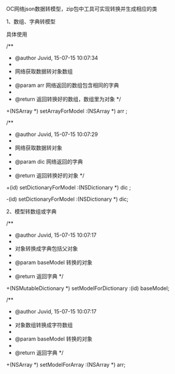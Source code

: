 OC网络json数据转模型，zip包中工具可实现转换并生成相应的类

1、数组、字典转模型

具体使用

/**
 *  @author Juvid, 15-07-15 10:07:34
 *
 *  网络获取数据转对象数组
 *
 *  @param arr 网络返回的数组包含相同的字典
 *
 *  @return 返回转换好的数组，数组里为对象
 */
 
+(NSArray *) setArrayForModel :(NSArray *) arr ;

/**
 *  @author Juvid, 15-07-15 10:07:29
 *
 *  网络获取数据转对象
 *
 *  @param dic 网络返回的字典
 *
 *  @return 返回转换好的对象
 */
 
+(id) setDictionaryForModel :(NSDictionary *) dic ;

-(id) setDictionaryForModel :(NSDictionary *) dic;


2、模型转数组或字典

/**
 *  @author Juvid, 15-07-15 10:07:17
 *
 *   对象转换成字典包括父对象
 *
 *  @param baseModel 转换的对象
 *
 *  @return 返回字典
 */
 
+(NSMutableDictionary *) setModelForDictionary :(id) baseModel;

/**
 *  @author Juvid, 15-07-15 10:07:17
 *
 *   对象数组转换成字符数组
 *
 *  @param baseModel 转换的对象
 *
 *  @return 返回字典
 */
 
+(NSArray *) setModelForArray :(NSArray *) arr;
